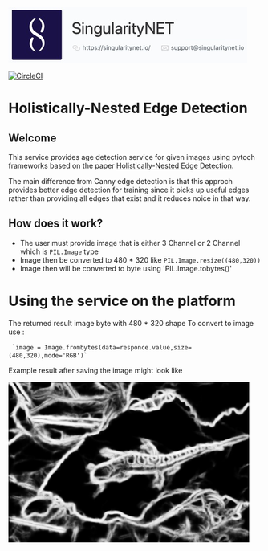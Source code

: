 ![SingularityNet.io](images/singnet-logo.jpg?raw=true 'SingularityNET')

[![CircleCI](https://circleci.com/gh/IsraelAbebe/pytorch-hed.svg?style=svg)](https://circleci.com/gh/IsraelAbebe/pytorch-hed)

# Holistically-Nested Edge Detection


## Welcome

This service provides age detection service for given images using pytoch frameworks based on the paper [
Holistically-Nested Edge Detection](https://arxiv.org/abs/1504.06375).

The main difference from Canny edge detection is that this approch provides better edge detection for training 
since it picks up useful edges rather than providing all edges that exist and it reduces noice in that way.

## How does it work?
- The user must provide image that is either 3 Channel or 2 Channel which is `PIL.Image` type
- Image then be converted to 480 * 320 like `PIL.Image.resize((480,320))`
- Image then will be converted to byte using 'PIL.Image.tobytes()'

# Using the service on the platform
The returned result image byte with 480 * 320 shape 
To convert to image use :
    
     `image = Image.frombytes(data=responce.value,size=(480,320),mode='RGB')`
     
Example result after saving the image might look like

![SingularityNet.io](images/client_out.png?raw=true 'SingularityNET')
